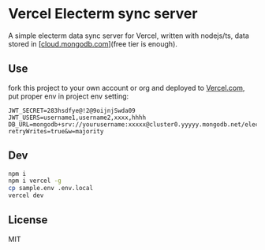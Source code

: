 # Vercel Electerm sync server

A simple electerm data sync server for Vercel, written with nodejs/ts, data stored in [[cloud.mongodb.com](https://cloud.mongodb.com/)](free tier is enough).

## Use

fork this project to your own account or org and deployed to [Vercel.com](https://Vercel.com), put proper env in project env setting:

```env
JWT_SECRET=283hsdfye@!2@9oijnjSwda09
JWT_USERS=username1,username2,xxxx,hhhh
DB_URL=mongodb+srv://yourusername:xxxxx@cluster0.yyyyy.mongodb.net/electerm_sync_dev?retryWrites=true&w=majority
```

## Dev

```bash
npm i
npm i vercel -g
cp sample.env .env.local
vercel dev
```

## License

MIT
